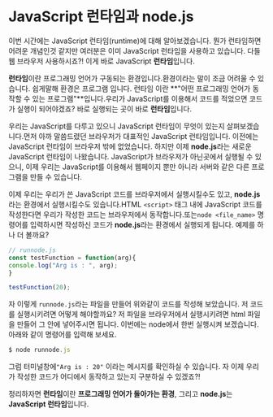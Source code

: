 # JavaScript 런타임과 node.js
이번 시간에는 JavaScript 런타임(runtime)에 대해 알아보겠습니다. 뭔가 런타임하면 어려운 개념인것 같지만 여러분은 이미 JavaScript 런타임을 사용하고 있습니다. 다들 웹 브라우저 사용하시죠?! 이게 바로 JavaScript **런타임**입니다.

**런타임**이란 프로그래밍 언어가 구동되는 환경입니다.환경이라는 말이 조금 어려울 수 있습니다. 쉽게말해 환경은 프로그램 입니다. 런타임 이란 **"어떤 프로그래밍 언어가 동작할 수 있는 프로그램"**입니다.우리가 JavaScript를 이용해서 코드를 적었으면 코드가 실행이 되어야겠죠? 바로 실행되는 곳이 바로 **런타임**입니다.

우리는 JavaScript를 다루고 있으니 JavaScript 런타임이 무엇이 있는지 살펴보겠습니다.먼저 아까 말씀드렸던 브라우저가 대표적인 JavaScript 런타임입니다. 이전에는 JavaScript 런타임이 브라우저 밖에 없었습니다. 하지만 이제 **node.js**라는 새로운 JavaScript 런타임이 나왔습니다. JavaScript가 브라우저가 아닌곳에서 실행될 수 있으니, 이제 우리는 JavaScript를 이용해서 웹페이지 뿐만 아니라 서버와 같은 다른 프로그램을 만들 수 있습니다.

이제 우리는 우리가 쓴 JavaScript 코드를 브라우저에서 실행시킬수도 있고, **node.js**라는 환경에서 실행시킬수도 있습니다.HTML `<script>` 태그 내에 JavaScript 코드를 작성한다면 우리가 작성한 코드는 브라우저에서 동작합니다.또는`node <file_name>` 명령어를 입력하시면 작성하신 코드가 **node.js**라는 환경에서 실행되게 됩니다. 예제를 하나 더 볼까요?

```jsx
// runnode.js
const testFunction = function(arg){
console.log("Arg is : ", arg);
}

testFunction(20);
```

자 이렇게 `runnode.js`라는 파일을 만들어 위와같이 코드를 작성해 보았습니다. 저 코드를 실행시키려면 어떻게 해야할까요? 저 파일을 브라우저에서 실행시키려면 html 파일을 만들어 그 안에 넣어주시면 됩니다. 이번에는 node에서 한번 실행시켜 보겠습니다. 아래와 같이 명령어를 입력해 보세요.

```jsx
$ node runnode.js
```

그럼 터미널창에`"Arg is : 20"` 이라는 메시지를 확인하실 수 있습니다. 자 이제 우리가 작성한 코드가 어디에서 동작하고 있는지 구분하실 수 있겠죠?!

정리하자면 **런타임**이란 **프로그래밍 언어가 돌아가는 환경**, 그리고 **node.js**는 **JavaScript 런타임**입니다.